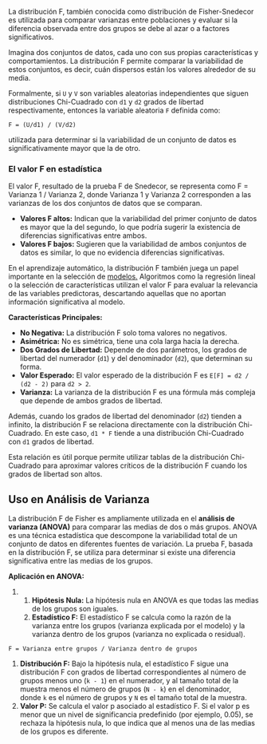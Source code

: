 La distribución F, también conocida como distribución de Fisher-Snedecor es utilizada para comparar varianzas entre poblaciones y evaluar si la diferencia observada entre dos grupos se debe al azar o a factores significativos.

Imagina dos conjuntos de datos, cada uno con sus propias características y comportamientos. La distribución F permite comparar la variabilidad de estos conjuntos, es decir, cuán dispersos están los valores alrededor de su media.  

Formalmente, si `U` y `V` son variables aleatorias independientes que siguen distribuciones Chi-Cuadrado con `d1` y `d2` grados de libertad respectivamente, entonces la variable aleatoria `F` definida como:

```
F = (U/d1) / (V/d2)
```
utilizada para determinar si la variabilidad de un conjunto de datos es significativamente mayor que la de otro.

### El valor F en estadística

El valor F, resultado de la prueba F de Snedecor, se representa como F = Varianza 1 / Varianza 2, donde Varianza 1 y Varianza 2 corresponden a las varianzas de los dos conjuntos de datos que se comparan.

- **Valores F altos:** Indican que la variabilidad del primer conjunto de datos es mayor que la del segundo, lo que podría sugerir la existencia de diferencias significativas entre ambos.
- **Valores F bajos:** Sugieren que la variabilidad de ambos conjuntos de datos es similar, lo que no evidencia diferencias significativas.

En el aprendizaje automático, la distribución F también juega un papel importante en la selección de [modelos.](https://www.educaopen.com/digital-lab/metaterminos/m/modelado-de-datos) Algoritmos como la regresión lineal o la selección de características utilizan el valor F para evaluar la relevancia de las variables predictoras, descartando aquellas que no aportan información significativa al modelo.

**Características Principales:**

- **No Negativa:** La distribución F solo toma valores no negativos.
- **Asimétrica:** No es simétrica, tiene una cola larga hacia la derecha.
- **Dos Grados de Libertad:** Depende de dos parámetros, los grados de libertad del numerador (`d1`) y del denominador (`d2`), que determinan su forma.
- **Valor Esperado:** El valor esperado de la distribución F es `E[F] = d2 / (d2 - 2)` para `d2 > 2`.
- **Varianza:** La varianza de la distribución F es una fórmula más compleja que depende de ambos grados de libertad.

Además, cuando los grados de libertad del denominador (`d2`) tienden a infinito, la distribución F se relaciona directamente con la distribución Chi-Cuadrado. En este caso, `d1 * F` tiende a una distribución Chi-Cuadrado con `d1` grados de libertad.

Esta relación es útil porque permite utilizar tablas de la distribución Chi-Cuadrado para aproximar valores críticos de la distribución F cuando los grados de libertad son altos.

## Uso en Análisis de Varianza

La distribución F de Fisher es ampliamente utilizada en el **análisis de varianza (ANOVA)** para comparar las medias de dos o más grupos. ANOVA es una técnica estadística que descompone la variabilidad total de un conjunto de datos en diferentes fuentes de variación. La prueba F, basada en la distribución F, se utiliza para determinar si existe una diferencia significativa entre las medias de los grupos.

**Aplicación en ANOVA:**

1. 1. **Hipótesis Nula:** La hipótesis nula en ANOVA es que todas las medias de los grupos son iguales.
    2. **Estadístico F:** El estadístico F se calcula como la razón de la varianza entre los grupos (varianza explicada por el modelo) y la varianza dentro de los grupos (varianza no explicada o residual).

```
F = Varianza entre grupos / Varianza dentro de grupos
```

1. **Distribución F:** Bajo la hipótesis nula, el estadístico F sigue una distribución F con grados de libertad correspondientes al número de grupos menos uno (`k - 1`) en el numerador, y al tamaño total de la muestra menos el número de grupos (`N - k`) en el denominador, donde `k` es el número de grupos y `N` es el tamaño total de la muestra.
2. **Valor P:** Se calcula el valor p asociado al estadístico F. Si el valor p es menor que un nivel de significancia predefinido (por ejemplo, 0.05), se rechaza la hipótesis nula, lo que indica que al menos una de las medias de los grupos es diferente.
